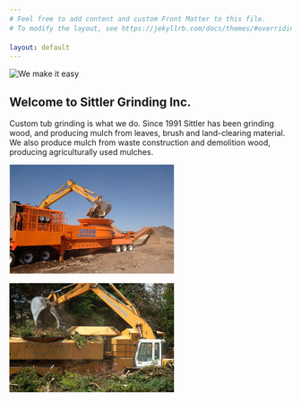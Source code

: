 ```yaml
---
# Feel free to add content and custom Front Matter to this file.
# To modify the layout, see https://jekyllrb.com/docs/themes/#overriding-theme-defaults

layout: default
---
```


![We make it easy](/assets/images/WeMakeItEasyHeader.png "Sittler Grinding
We make it easy.
It's what we do.")

## Welcome to Sittler Grinding Inc.

<div class="row">
<div class="col-8" markdown="1">

Custom tub grinding is what we do.
Since 1991 Sittler has been grinding wood, and producing mulch from leaves,
brush and land-clearing material.
We also produce mulch from waste construction and demolition wood,
producing agriculturally used mulches.

</div>
<div class="col-4" markdown="1">

![A tub grinder](/assets/images/tub_grinder.jpg "A tub grinder")

![An arm and tub grinder](/assets/images/arm_and_grinder.jpg "An arm and tub grinder")

</div>
</div>
